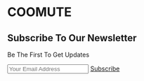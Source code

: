 # COOMUTE
<html>
<link rel="stylesheet" href="style.css">
<body>

<section id="page">
  <div id="text">
    <h2>Subscribe To Our Newsletter</h2>
    <p>Be The First To Get Updates</p>
  </div>
  <form>
  <div id="search-div">
            <input id="search" type="text" placeholder="Your Email Address" />
            <a href="#">Subscribe</a>
  </div>
  </form>
  </section>
</body>
</html>
